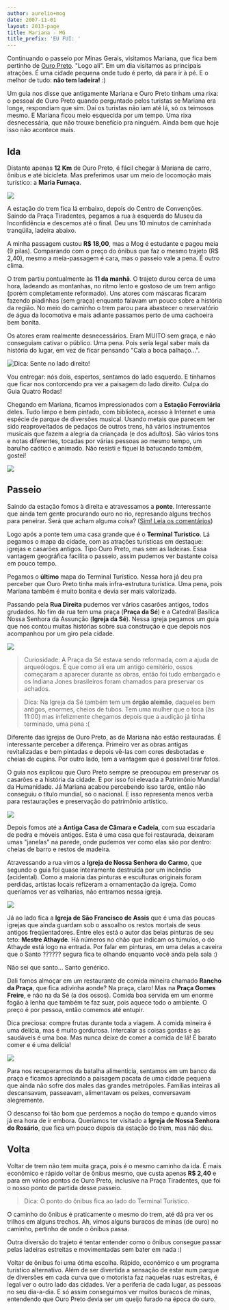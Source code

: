 ```yaml
---
author: aurelio+mog
date: 2007-11-01
layout: 2013-page
title: Mariana - MG
title_prefix: 'EU FUI: '
---
```


Continuando o passeio por Minas Gerais, visitamos Mariana, que fica bem pertinho de [Ouro Preto](http://aurelio.net/viagem/ouro-preto/). "Logo ali". Em um dia visitamos as principais atrações. É uma cidade pequena onde tudo é perto, dá para ir à pé. E o melhor de tudo: **não tem ladeira!** :)

<div class="mog">
Um guia nos disse que antigamente Mariana e Ouro Preto tinham uma rixa: o pessoal de Ouro Preto quando perguntado pelos turistas se Mariana era longe, respondiam que sim. Daí os turistas não iam até lá, só os teimosos mesmo. E Mariana ficou meio esquecida por um tempo. Uma rixa desnecessária, que não trouxe benefício pra ninguém. Ainda bem que hoje isso não acontece mais.
</div>

## Ida

Distante apenas **12 Km** de Ouro Preto, é fácil chegar à Mariana de carro, ônibus e até bicicleta. Mas preferimos usar um meio de locomoção mais turístico: a **Maria Fumaça**.

![](/img/viagem/mariana/locomotiva.jpg)

A estação do trem fica lá embaixo, depois do Centro de Convenções. Saindo da Praça Tiradentes, pegamos a rua à esquerda do Museu da Inconfidência e descemos até o final. Deu uns 10 minutos de caminhada tranqüila, ladeira abaixo.

A minha passagem custou **R$ 18,00**, mas a Mog é estudante e pagou meia (9 pilas). Comparando com o preço do ônibus que faz o mesmo trajeto (R$ 2,40), mesmo a meia-passagem é cara, mas o passeio vale a pena. É outro clima.

O trem partiu pontualmente às **11 da manhã**. O trajeto durou cerca de uma hora, ladeando as montanhas, no ritmo lento e gostoso de um trem antigo (porém completamente reformado). Uns atores com máscaras ficaram fazendo piadinhas (sem graça) enquanto falavam um pouco sobre a história da região. No meio do caminho o trem parou para abastecer o reservatório de água da locomotiva e mais adiante passamos perto de uma cachoeira bem bonita.

<div class="mog">
Os atores eram realmente desnecessários. Eram MUITO sem graça, e não conseguiam cativar o público. Uma pena. Pois seria legal saber mais da história do lugar, em vez de ficar pensando "Cala a boca palhaço...".
</div>

![Dica: Sente no lado direito!](/img/viagem/mariana/trem.jpg)

<div class="mog">
Vou entregar: nós dois, espertos, sentamos do lado esquerdo. E tínhamos que ficar nos contorcendo pra ver a paisagem do lado direito. Culpa do Guia Quatro Rodas!
</div>

Chegando em Mariana, ficamos impressionados com a **Estação Ferroviária** deles. Tudo limpo e bem pintado, com biblioteca, acesso à Internet e uma espécie de parque de diversões musical. Usando metais que parecem ter sido reaproveitados de pedaços de outros trens, há vários instrumentos musicais que fazem a alegria da criançada (e dos adultos). São vários tons e notas diferentes, tocadas por várias pessoas ao mesmo tempo, um barulho caótico e animado. Não resisti e fiquei lá batucando também, gostei!

![](/img/viagem/mariana/musical.jpg)


## Passeio

Saindo da estação fomos à direita e atravessamos a **ponte**. Interessante que ainda tem gente procurando ouro no rio, represando alguns trechos para peneirar. Será que acham alguma coisa? ([Sim! Leia os comentários](http://aurelio.net/viagem/mariana/#comments))

Logo após a ponte tem uma casa grande que é o **Terminal Turístico**. Lá pegamos o mapa da cidade, com as atrações turísticas em destaque: igrejas e casarões antigos. Tipo Ouro Preto, mas sem as ladeiras. Essa vantagem geográfica facilita o passeio, assim pudemos ver bastante coisa em pouco tempo.

<div class="mog">
Pegamos o <strong>último</strong> mapa do Terminal Turístico. Nessa hora já deu pra perceber que Ouro Preto tinha mais infra-estrutura turística. Uma pena, pois Mariana também é muito bonita e devia ser mais valorizada.
</div>

Passando pela **Rua Direita** pudemos ver vários casarões antigos, todos grudados. No fim da rua tem uma praça (**Praça da Sé**) e a Catedral Basílica Nossa Senhora da Assunção (**Igreja da Sé**). Nessa igreja pegamos um guia que nos contou muitas histórias sobre sua construção e que depois nos acompanhou por um giro pela cidade.

![](/img/viagem/mariana/direita.jpg)

> Curiosidade: A Praça da Sé estava sendo reformada, com a ajuda de arqueólogos. É que como ali era um antigo cemitério, ossos começaram a aparecer durante as obras, então foi tudo embargado e os Indiana Jones brasileiros foram chamados para preservar os achados.

> Dica: Na Igreja da Sé também tem um **órgão alemão**, daqueles bem antigos, enormes, cheios de tubos. Tem uma mulher que o toca (às 11:00) mas infelizmente chegamos depois que a audição já tinha terminado, uma pena :(

Diferente das igrejas de Ouro Preto, as de Mariana não estão restauradas. É interessante perceber a diferença. Primeiro ver as obras antigas revitalizadas e bem pintadas e depois vê-las com cores desbotadas e cheias de cupins. Por outro lado, tem a vantagem que é possível tirar fotos.

<div class="mog">
O guia nos explicou que Ouro Preto sempre se preocupou em preservar os casarões e a história da cidade. E por isso foi elevada a Patrimônio Mundial da Humanidade. Já Mariana acabou percebendo isso tarde, então não conseguiu o título mundial, só o nacional. E isso representa menos verba para restaurações e preservação do patrimônio artístico.
</div>

![](/img/viagem/mariana/altar.jpg)

Depois fomos até a **Antiga Casa de Câmara e Cadeia**, com sua escadaria de pedra e móveis antigos. Esta é uma casa que foi restaurada, deixaram umas "janelas" na parede, onde pudemos ver como elas são por dentro: cheias de barro e restos de madeira.

Atravessando a rua vimos a **Igreja de Nossa Senhora do Carmo**, que segundo o guia foi quase inteiramente destruída por um incêndio (acidental). Como a maioria das pinturas e esculturas originais foram perdidas, artistas locais refizeram a ornamentação da igreja. Como queríamos ver as velharias, não entramos nessa igreja.

![](/img/viagem/mariana/igrejas.jpg)

Já ao lado fica a **Igreja de São Francisco de Assis** que é uma das poucas igrejas que ainda guardam sob o assoalho os restos mortais de seus antigos freqüentadores. Entre eles está o autor das belas pinturas de seu teto: **Mestre Athayde**. Há números no chão que indicam os túmulos, o do Athayde está logo na entrada. Por falar em pinturas, em uma delas a caveira que o Santo ?????? segura fica te olhando enquanto você anda pela sala :)

<div class="mog">
Não sei que santo... Santo genérico.
</div>

Dali fomos almoçar em um restaurante de comida mineira chamado **Rancho da Praça**, que fica adivinha aonde? Na praça, claro! Mas na **Praça Gomes Freire**, e não na da Sé (a dos ossos). Comida boa servida em um enorme fogão à lenha que também te faz suar, pois aquece todo o ambiente. O preço é por pessoa, então comemos até entupir.

<div class="mog">
Dica preciosa: compre frutas durante toda a viagem. A comida mineira é uma delícia, mas é muito gordurosa. Intercalar as coisas gordas e as saudáveis é uma boa. Mas nunca deixe de comer a comida de lá! É barato comer e é uma delícia!
</div>

![](/img/viagem/mariana/almoco.jpg)

Para nos recuperarmos da batalha alimentícia, sentamos em um banco da praça e ficamos apreciando a paisagem pacata de uma cidade pequena que ainda não sofre dos males das grandes metrópoles. Famílias inteiras ali descansavam, passeavam, alimentavam os peixes, conversavam alegremente.

O descanso foi tão bom que perdemos a noção do tempo e quando vimos já era hora de ir embora. Queríamos ter visitado a **Igreja de Nossa Senhora do Rosário**, que fica um pouco depois da estação do trem, mas não deu.


## Volta

Voltar de trem não tem muita graça, pois é o mesmo caminho da ida. É mais econômico e rápido voltar de ônibus mesmo, que custa apenas **R$ 2,40** e para em vários pontos de Ouro Preto, inclusive na Praça Tiradentes, que foi o nosso ponto de partida desse passeio.

> Dica: O ponto do ônibus fica ao lado do Terminal Turístico.

O caminho do ônibus é praticamente o mesmo do trem, até dá pra ver os trilhos em alguns trechos. Ah, vimos alguns buracos de minas (de ouro) no caminho, pertinho de onde o ônibus passa.

Outra diversão do trajeto é tentar entender como o ônibus consegue passar pelas ladeiras estreitas e movimentadas sem bater em nada :)

<div class="mog">
Voltar de ônibus foi uma ótima escolha. Rápido, econômico e um programa turístico alternativo. Além de ser divertida a sensação de estar num parque de diversões em cada curva que o motorista faz naquelas ruas estreitas, é legal ver o outro lado das cidades. Ver a periferia de cada lugar, as pessoas no seu dia-a-dia. E só assim conseguimos ver muitos buracos de minas, entendendo que Ouro Preto devia ser um queijo furado na época do ouro.
</div>
